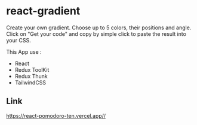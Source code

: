 # react-gradient

Create your own gradient.
Choose up to 5 colors, their positions and angle.
Click on "Get your code" and copy by simple click to paste the result into your CSS.

This App use :

- React
- Redux ToolKit
- Redux Thunk
- TailwindCSS

## Link

<https://react-pomodoro-ten.vercel.app//>
